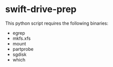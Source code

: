 # swift-drive-prep

This python script requires the following binaries:

* egrep
* mkfs.xfs
* mount
* partprobe
* sgdisk
* which
